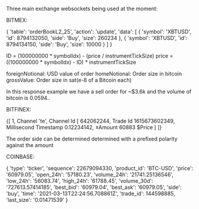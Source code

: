 Three main exchange websockets being used at the moment:

BITMEX:

 {
    'table': 'orderBookL2_25',
    'action': 'update',
    'data': [
        {
            'symbol': 'XBTUSD',
            'id': 8794132050,
            'side': 'Buy',
            'size': 260234
        },
        {
            'symbol': 'XBTUSD',
            'id': 8794134150,
            'side': 'Buy',
            'size': 10000
        }
     ]
 }

 ID = (100000000 * symbolIdx) - (price / instrumentTickSize)
 price = ((100000000 * symbolIdx) - ID) * instrumentTickSize


 foreignNotional: USD value of order
 homeNotional: Order size in bitcoin
 grossValue: Order size in sat(e-8 of a Bitcoin each)

 In this response example we have a sell order for ~$3.6k
 and the volume of bitcoin is 0.0594..


BITFINEX:

 {[
    1, Channel
    'te', Channel Id
    [
      642062244, Trade Id
      1615673602349, Millisecond Timestamp
      0.12234142, ±Amount
      60883 $Price
    ]
  ]}

 The order side can be determined determined with a
 prefixed polarity against the amount

COINBASE:

 {
  'type': 'ticker',
  'sequence': 22679094330,
  'product_id': 'BTC-USD',
  'price': '60979.05',
  'open_24h': '57180.23',
  'volume_24h': '21741.25136546',
  'low_24h': '56083.74',
  'high_24h': '61788.45',
  'volume_30d': '727613.57414185',
  'best_bid': '60979.04',
  'best_ask': '60979.05',
  'side': 'buy',
  'time': '2021-03-13T22:24:56.708861Z',
  'trade_id': 144598885,
  'last_size': '0.01471539'
 }
